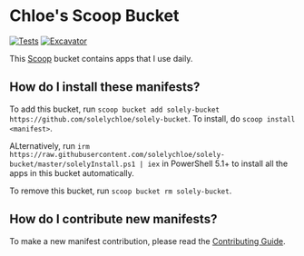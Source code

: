 # Chloe's Scoop Bucket

[![Tests](https://github.com/solelychloe/solely-bucket/actions/workflows/ci.yml/badge.svg)](https://github.com/solelychloe/solely-bucket/actions/workflows/ci.yml) [![Excavator](https://github.com/solelychloe/solely-bucket/actions/workflows/excavator.yml/badge.svg)](https://github.com/solelychloe/solely-bucket/actions/workflows/excavator.yml)

This [Scoop](https://scoop.sh) bucket contains apps that I use daily.

How do I install these manifests?
---------------------------------

To add this bucket, run `scoop bucket add solely-bucket https://github.com/solelychloe/solely-bucket`. To install, do `scoop install <manifest>`.

ALternatively, run `irm https://raw.githubusercontent.com/solelychloe/solely-bucket/master/solelyInstall.ps1 | iex` in PowerShell 5.1+ to install all the apps in this bucket automatically.

To remove this bucket, run `scoop bucket rm solely-bucket`.

How do I contribute new manifests?
----------------------------------

To make a new manifest contribution, please read the [Contributing Guide](https://github.com/ScoopInstaller/.github/blob/main/.github/CONTRIBUTING.md).
